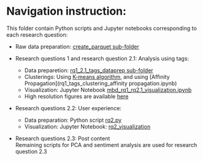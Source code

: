 # Navigation instruction:

This folder contain Python scripts and Jupyter notebooks corresponding to each research question:

- Raw data preparation: [create_parquet sub-folder](https://github.com/ngqhung0912/StackOverFlow-MBDProject/tree/main/codes/create_parquet)
- Research questions 1 and research question 2.1: Analysis using tags:
  - Data preparetion: [rq1_2.1_tags_dataprep sub-folder](https://github.com/ngqhung0912/StackOverFlow-MBDProject/tree/main/codes/rq1_2.1_tags_dataprep)
  - Clusterings: Using [K-means algorithm](https://github.com/ngqhung0912/StackOverFlow-MBDProject/blob/main/codes/rq1_tags_cluster_kmeans.ipynb), 
  and using [Affinity Propagation](rq1_tags_clustering_affinity propagation.ipynb)
  - Visualization: Jupyter Notebook [mbd_rq1_rq2.1_visualization.ipynb](https://github.com/ngqhung0912/StackOverFlow-MBDProject/blob/main/codes/mbd_rq1_rq2.1_visualization.ipynb)
  - High resolution figures are available [here](https://github.com/ngqhung0912/StackOverFlow-MBDProject/tree/main/fig/rq1_2.1_high%20resolution%20figures)
  
- Research questions 2.2: User experience:
  - Data preparation: Python script [rq2.py](https://github.com/ngqhung0912/StackOverFlow-MBDProject/tree/main/codes#:~:text=yesterday-,rq2.py,-Add%20files%20via)
  - Visualization: Jupyter Notebook: [rq2_visualization](https://github.com/ngqhung0912/StackOverFlow-MBDProject/blob/main/codes/rq2_visualization.ipynb)

- Research questions 2.3: Post content <br>
Remaining scripts for PCA and sentiment analysis are used for research question 2.3
